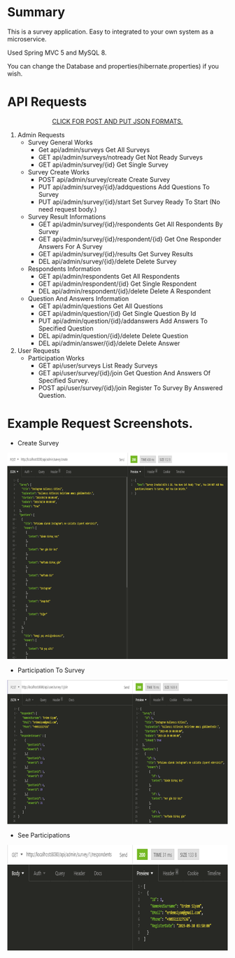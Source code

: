 # Summary
<p>This is a survey application. Easy to integrated to your own system as a microservice.</p>
<p>Used Spring MVC 5 and MySQL 8.</p>
<p>You can change the Database and properties(hibernate.properties) if you wish.</p>


# API Requests
<p align="center">
<a href="/img">CLICK FOR POST AND PUT JSON FORMATS.</a>
</p>

1. Admin Requests
	- Survey General Works
		- Get	api/admin/surveys               	Get All Surveys
		- GET	api/admin/surveys/notready		Get Not Ready Surveys
		- GET	api/admin/survey/{id}			Get Single Survey
	- Survey Create Works
		- POST	api/admin/survey/create			Create Survey
		- PUT	api/admin/survey/{id}/addquestions	Add Questions To Survey
		- PUT	api/admin/survey/{id}/start		Set Survey Ready To Start (No need request body.)
	- Survey Result Informations
		- GET	api/admin/survey/{id}/respondents	Get All Respondents By Survey
		- GET	api/admin/survey/{id}/respondent/{id}	Get One Responder Answers For A Survey	
		- GET	api/admin/survey/{id}/results		Get Survey Results
		- DEL	api/admin/survey/{id}/delete		Delete Survey
	- Respondents Information
		- GET	api/admin/respondents			Get All Respondents
		- GET	api/admin/respondent/{id}		Get Single Respondent
		- DEL	api/admin/respondent/{id}/delete	Delete A Respondent
	- Question And Answers Information
		- GET	api/admin/questions			Get All Questions
		- GET	api/admin/question/{id}			Get Single Question By Id
		- PUT	api/admin/question/{id}/addanswers	Add Answers To Specified Question
		- DEL	api/admin/question/{id}/delete		Delete Question
		- DEL	api/admin/answer/{id}/delete		Delete Answer
2. User Requests
	- Participation Works
		- GET	api/user/surveys            		List Ready Surveys
		- GET	api/user/survey/{id}/join		Get Question And Answers Of Specified Survey.
		- POST	api/user/survey/{id}/join		Register To Survey By Answered Question.

# Example Request Screenshots.
- Create Survey
<p align="center">
<img height="471" width="825" src="img/createSurvey.png">
</p>

- Participation To Survey
<p align="center">
<img height="329" width="825" src="img/respondingSurvey.png">
</p>

- See Participations
<p align="center">
<img height="241" width="809" src="img/seeResponders.png">
</p>
